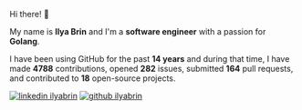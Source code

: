 Hi there! 👋

My name is **Ilya Brin** and I'm a **software engineer** with a passion for **Golang**.

I have been using GitHub for the past **14 years** and during that time, I have made **4788** contributions, opened **282** issues, submitted **164** pull requests, and contributed to **18** open-source projects.

[1.1]: https://user-images.githubusercontent.com/464157/88304618-307f2b00-cd11-11ea-8f5a-0a154f7b523d.png (Feel free to add me to your network)
[2.1]: https://user-images.githubusercontent.com/464157/88305468-39bcc780-cd12-11ea-826e-f67163b6cf1f.png (You are here 😸)
[1]: https://www.linkedin.com/in/ilyabrin
[2]: https://www.github.com/ilyabrin

[![linkedin ilyabrin][1.1]][1]
[![github ilyabrin][2.1]][2]
